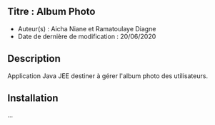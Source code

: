 ## Titre : Album Photo
- Auteur(s) : Aicha Niane et Ramatoulaye Diagne  
- Date de dernière de modification : 20/06/2020
## Description
Application Java JEE destiner à gérer l'album photo des utilisateurs.
## Installation
...
